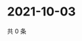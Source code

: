 # 2021-10-03

共 0 条

<!-- BEGIN -->
<!-- 最后更新时间 Sun Oct 03 2021 00:21:44 GMT+0800 (China Standard Time) -->

<!-- END -->

